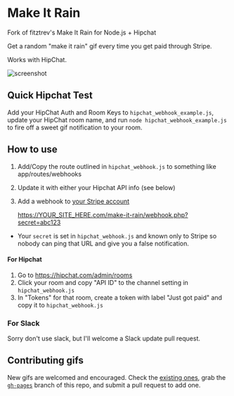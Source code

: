 # Make It Rain

Fork of fitztrev's Make It Rain for Node.js + Hipchat

Get a random "make it rain" gif every time you get paid through Stripe.

Works with HipChat.

![screenshot](http://i.imgur.com/g74s4Nm.gif)

## Quick Hipchat Test

Add your HipChat Auth and Room Keys to `hipchat_webhook_example.js`, update your HipChat room name, and run `node hipchat_webhook_example.js` to fire off a sweet gif notification to your room.

## How to use

1) Add/Copy the route outlined in `hipchat_webhook.js` to something like app/routes/webhooks

2) Update it with either your Hipchat API info (see below)

3) Add a webhook to [your Stripe account](https://dashboard.stripe.com/account/webhooks)

    https://YOUR_SITE_HERE.com/make-it-rain/webhook.php?secret=abc123

* Your `secret` is set in `hipchat_webhook.js` and known only to Stripe so nobody can ping that URL and give you a false notification.

#### For Hipchat

1. Go to <https://hipchat.com/admin/rooms>
2. Click your room and copy "API ID" to the channel setting in `hipchat_webhook.js`
3. In "Tokens" for that room, create a token with label "Just got paid" and copy it to `hipchat_webhook.js`

### For Slack

Sorry don't use slack, but I'll welcome a Slack update pull request.

## Contributing gifs

New gifs are welcomed and encouraged. Check the [existing ones](https://github.com/fitztrev/make-it-rain/tree/gh-pages), grab the [`gh-pages`](https://github.com/fitztrev/make-it-rain/tree/gh-pages) branch of this repo, and submit a pull request to add one.
